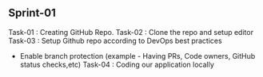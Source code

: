 ## Sprint-01

Task-01 : Creating GitHub Repo.
Task-02 : Clone the repo and setup editor
Task-03 : Setup Github repo according to DevOps best practices 
 - Enable branch protection (example - Having PRs, Code owners, GitHub status checks,etc)
Task-04 : Coding our application locally

